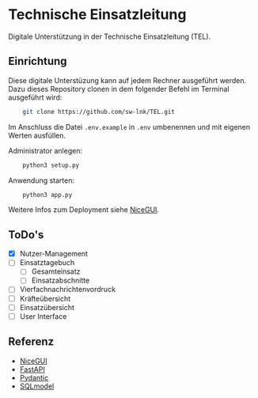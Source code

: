 # Technische Einsatzleitung
Digitale Unterstützung in der Technische Einsatzleitung (TEL).

## Einrichtung

Diese digitale Unterstüzung kann auf jedem Rechner ausgeführt werden. Dazu dieses Repository clonen in dem folgender Befehl im Terminal ausgeführt wird:
```bash
    git clone https://github.com/sw-lnk/TEL.git
```
Im Anschluss die Datei ```.env.example``` in ```.env``` umbenennen und mit eigenen Werten ausfüllen.

Administrator anlegen:
```bash
    python3 setup.py
```

Anwendung starten:
```bash
    python3 app.py
```

Weitere Infos zum Deployment siehe [NiceGUI](https://nicegui.io/documentation/section_configuration_deployment).


## ToDo's
- [X] Nutzer-Management
- [ ] Einsatztagebuch
    - [ ] Gesamteinsatz
    - [ ] Einsatzabschnitte
- [ ] Vierfachnachrichtenvordruck
- [ ] Kräfteübersicht
- [ ] Einsatzübersicht
- [ ] User Interface

## Referenz
* [NiceGUI](https://nicegui.io/)
* [FastAPI](https://fastapi.tiangolo.com/)
* [Pydantic](https://pydantic.dev/)
* [SQLmodel](https://sqlmodel.tiangolo.com/)
